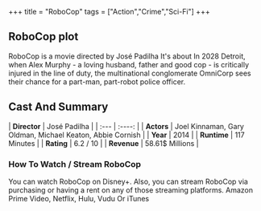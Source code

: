 +++
title = "RoboCop"
tags = ["Action","Crime","Sci-Fi"]
+++
## RoboCop plot
RoboCop is a movie directed by José Padilha It's about In 2028 Detroit, when Alex Murphy - a loving husband, father and good cop - is critically injured in the line of duty, the multinational conglomerate OmniCorp sees their chance for a part-man, part-robot police officer.
## Cast And Summary
| **Director**      | José Padilha |
    | :---        |    :----:   |
    |  **Actors** | Joel Kinnaman, Gary Oldman, Michael Keaton, Abbie Cornish |
    | **Year**   | 2014    |
    |  **Runtime** | 117 Minutes |
    |  **Rating** | 6.2 / 10 | 
    |  **Revenue** | 58.61$ Millions |
### How To Watch / Stream RoboCop
You can watch RoboCop on Disney+.
Also, you can stream RoboCop via purchasing or having a rent on any of those streaming platforms.
Amazon Prime Video, Netflix, Hulu, Vudu Or iTunes